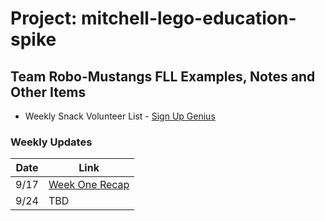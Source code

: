 # Project: mitchell-lego-education-spike

## Team Robo-Mustangs FLL Examples, Notes and Other Items


* Weekly Snack Volunteer List - [Sign Up Genius](https://www.signupgenius.com/go/10C0E45ABAE2EA6F8C25-58696054-mitchell#/)

### Weekly Updates


| Date | Link                                                                                                                             |
| ------ | ---------------------------------------------------------------------------------------------------------------------------------- |
| 9/17 | [Week One Recap](https://github.com/ccruiser/mitchell-lego-education-spike/blob/main/Weekly%20Recaps/Robo-Mustangs%20-%20Week%201%20Recap%20.md) |
| 9/24 | TBD                                                                                                                              |
